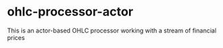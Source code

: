 # ohlc-processor-actor
This is an actor-based OHLC processor working with a stream of financial prices
